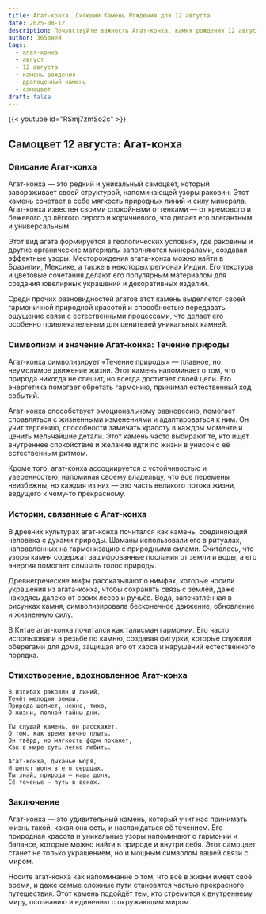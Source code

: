 ```yaml
---
title: Агат-конха, Сияющий Камень Рождения для 12 августа
date: 2025-08-12
description: Почувствуйте важность Агат-конха, камня рождения 12 августа, который символизирует Течение природы. Пусть его красота и значение осветят ваш день.
author: 365дней
tags:
  - агат-конха
  - август
  - 12 августа
  - камень рождения
  - драгоценный камень
  - самоцвет
draft: false
---
```


{{< youtube id="RSmj7zmSo2c" >}}

## Самоцвет 12 августа: Агат-конха

### Описание Агат-конха

Агат-конха — это редкий и уникальный самоцвет, который завораживает своей структурой, напоминающей узоры раковин. Этот камень сочетает в себе мягкость природных линий и силу минерала. Агат-конха известен своими спокойными оттенками — от кремового и бежевого до лёгкого серого и коричневого, что делает его элегантным и универсальным.

Этот вид агата формируется в геологических условиях, где раковины и другие органические материалы заполняются минералами, создавая эффектные узоры. Месторождения агата-конха можно найти в Бразилии, Мексике, а также в некоторых регионах Индии. Его текстура и цветовые сочетания делают его популярным материалом для создания ювелирных украшений и декоративных изделий.

Среди прочих разновидностей агатов этот камень выделяется своей гармоничной природной красотой и способностью передавать ощущение связи с естественными процессами, что делает его особенно привлекательным для ценителей уникальных камней.

### Символизм и значение Агат-конха: Течение природы

Агат-конха символизирует «Течение природы» — плавное, но неумолимое движение жизни. Этот камень напоминает о том, что природа никогда не спешит, но всегда достигает своей цели. Его энергетика помогает обретать гармонию, принимая естественный ход событий.

Агат-конха способствует эмоциональному равновесию, помогает справляться с жизненными изменениями и адаптироваться к ним. Он учит терпению, способности замечать красоту в каждом моменте и ценить мельчайшие детали. Этот камень часто выбирают те, кто ищет внутреннее спокойствие и желание идти по жизни в унисон с её естественным ритмом.

Кроме того, агат-конха ассоциируется с устойчивостью и уверенностью, напоминая своему владельцу, что все перемены неизбежны, но каждая из них — это часть великого потока жизни, ведущего к чему-то прекрасному.

### Истории, связанные с Агат-конха

В древних культурах агат-конха почитался как камень, соединяющий человека с духами природы. Шаманы использовали его в ритуалах, направленных на гармонизацию с природными силами. Считалось, что узоры камня содержат зашифрованные послания от земли и воды, а его энергия помогает слышать голос природы.

Древнегреческие мифы рассказывают о нимфах, которые носили украшения из агата-конха, чтобы сохранять связь с землёй, даже находясь далеко от своих лесов и ручьёв. Вода, запечатлённая в рисунках камня, символизировала бесконечное движение, обновление и жизненную силу.

В Китае агат-конха почитался как талисман гармонии. Его часто использовали в резьбе по камню, создавая фигурки, которые служили оберегами для дома, защищая его от хаоса и нарушений естественного порядка.

### Стихотворение, вдохновленное Агат-конха

```
В изгибах раковин и линий,  
Течёт мелодия земли.  
Природа шепчет, нежно, тихо,  
О жизни, полной тайны дни.

Ты слушай камень, он расскажет,  
О том, как время вечно плыть.  
Он твёрд, но мягкость форм покажет,  
Как в мире суть легко любить.

Агат-конха, дыханье моря,  
И шепот волн в его сердцах.  
Ты знай, природа — наша доля,  
Её теченье — путь в веках.
```

### Заключение

Агат-конха — это удивительный камень, который учит нас принимать жизнь такой, какая она есть, и наслаждаться её течением. Его природная красота и уникальные узоры напоминают о гармонии и балансе, которые можно найти в природе и внутри себя. Этот самоцвет станет не только украшением, но и мощным символом вашей связи с миром.

Носите агат-конха как напоминание о том, что всё в жизни имеет своё время, и даже самые сложные пути становятся частью прекрасного путешествия. Этот камень подойдёт тем, кто стремится к внутреннему миру, осознанию и единению с окружающим миром.